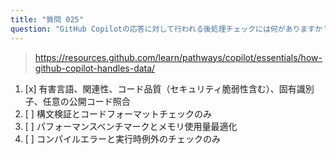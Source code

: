 ```yaml
---
title: "質問 025"
question: "GitHub Copilotの応答に対して行われる後処理チェックには何がありますか？"
---
```


> https://resources.github.com/learn/pathways/copilot/essentials/how-github-copilot-handles-data/
1. [x] 有害言語、関連性、コード品質（セキュリティ脆弱性含む）、固有識別子、任意の公開コード照合
1. [ ] 構文検証とコードフォーマットチェックのみ
1. [ ] パフォーマンスベンチマークとメモリ使用量最適化
1. [ ] コンパイルエラーと実行時例外のチェックのみ